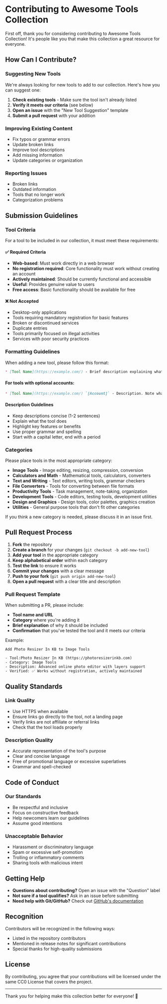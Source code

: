 # Contributing to Awesome Tools Collection

First off, thank you for considering contributing to Awesome Tools Collection! It's people like you that make this collection a great resource for everyone.

## How Can I Contribute?

### Suggesting New Tools

We're always looking for new tools to add to our collection. Here's how you can suggest one:

1. **Check existing tools** - Make sure the tool isn't already listed
2. **Verify it meets our criteria** (see below)
3. **Open an issue** with the "New Tool Suggestion" template
4. **Submit a pull request** with your addition

### Improving Existing Content

- Fix typos or grammar errors
- Update broken links
- Improve tool descriptions
- Add missing information
- Update categories or organization

### Reporting Issues

- Broken links
- Outdated information
- Tools that no longer work
- Categorization problems

## Submission Guidelines

### Tool Criteria

For a tool to be included in our collection, it must meet these requirements:

#### ✅ Required Criteria
- **Web-based**: Must work directly in a web browser
- **No registration required**: Core functionality must work without creating an account
- **Actively maintained**: Should be currently functional and accessible
- **Useful**: Provides genuine value to users
- **Free access**: Basic functionality should be available for free

#### ❌ Not Accepted
- Desktop-only applications
- Tools requiring mandatory registration for basic features
- Broken or discontinued services
- Duplicate entries
- Tools primarily focused on illegal activities
- Services with poor security practices

### Formatting Guidelines

When adding a new tool, please follow this format:

```markdown
* [Tool Name](https://example.com/) - Brief description explaining what the tool does and why it's useful.
```

#### For tools with optional accounts:
```markdown
* [Tool Name](https://example.com/) `[Account]` - Description. Note what requires an account.
```

#### Description Guidelines
- Keep descriptions concise (1-2 sentences)
- Explain what the tool does
- Highlight key features or benefits
- Use proper grammar and spelling
- Start with a capital letter, end with a period

### Categories

Please place tools in the most appropriate category:

- **Image Tools** - Image editing, resizing, compression, conversion
- **Calculators and Math** - Mathematical tools, calculators, converters
- **Text and Writing** - Text editors, writing tools, grammar checkers
- **File Converters** - Tools for converting between file formats
- **Productivity Tools** - Task management, note-taking, organization
- **Development Tools** - Code editors, testing tools, development utilities
- **Design and Graphics** - Design tools, color palettes, graphics creation
- **Utilities** - General purpose tools that don't fit other categories

If you think a new category is needed, please discuss it in an issue first.

## Pull Request Process

1. **Fork** the repository
2. **Create a branch** for your changes (`git checkout -b add-new-tool`)
3. **Add your tool** in the appropriate category
4. **Keep alphabetical order** within each category
5. **Test the link** to ensure it works
6. **Commit your changes** with a clear message
7. **Push to your fork** (`git push origin add-new-tool`)
8. **Open a pull request** with a clear title and description

### Pull Request Template

When submitting a PR, please include:

- **Tool name and URL**
- **Category** where you're adding it
- **Brief explanation** of why it should be included
- **Confirmation** that you've tested the tool and it meets our criteria

Example:
```
Add Photo Resizer In KB to Image Tools

- Tool:Photo Resizer In KB (https://photoresizerinkb.com)
- Category: Image Tools
- Description: Advanced online photo editor with layers support
- Verified: ✅ Works without registration, actively maintained
```

## Quality Standards

### Link Quality
- Use HTTPS when available
- Ensure links go directly to the tool, not a landing page
- Verify links are not affiliate or referral links
- Check that the tool loads properly

### Description Quality
- Accurate representation of the tool's purpose
- Clear and concise language
- Free of promotional language or excessive superlatives
- Grammar and spell-checked

## Code of Conduct

### Our Standards

- Be respectful and inclusive
- Focus on constructive feedback
- Help newcomers learn our guidelines
- Assume good intentions

### Unacceptable Behavior

- Harassment or discriminatory language
- Spam or excessive self-promotion
- Trolling or inflammatory comments
- Sharing tools with malicious intent

## Getting Help

- **Questions about contributing?** Open an issue with the "Question" label
- **Not sure if a tool qualifies?** Ask in an issue before submitting
- **Need help with Git/GitHub?** Check out [GitHub's documentation](https://docs.github.com/)

## Recognition

Contributors will be recognized in the following ways:
- Listed in the repository contributors
- Mentioned in release notes for significant contributions
- Special thanks for high-quality submissions

## License

By contributing, you agree that your contributions will be licensed under the same CC0 License that covers the project.

---

Thank you for helping make this collection better for everyone! 🚀
